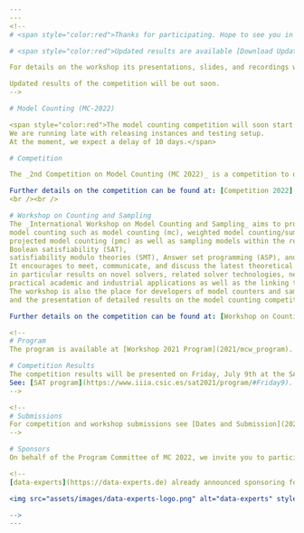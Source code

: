 ```yaml
---
---
<!--
# <span style="color:red">Thanks for participating. Hope to see you in 2021.</span>

# <span style="color:red">Updated results are available [Download Updated Slides](assets/files/2020/MC2020_awards.pdf).</span>

For details on the workshop its presentations, slides, and recordings we refer to the [Programm](2020/mcw_program).

Updated results of the competition will be out soon.
-->

# Model Counting (MC-2022)

<span style="color:red">The model counting competition will soon start on StarExec.<br/> 
We are running late with releasing instances and testing setup. 
At the moment, we expect a delay of 10 days.</span>

# Competition

The _2nd Competition on Model Counting (MC 2022)_ is a competition to deepen the relationship between latest theoretical and practical development on the various model counting problems and their practical applications. It targets the problem of counting the number of models of a Boolean formula. 

Further details on the competition can be found at: [Competition 2022](2022/mc_description)
<br /><br />

# Workshop on Counting and Sampling
The _International Workshop on Model Counting and Sampling_ aims to provide a venue for researchers working on 
model counting such as model counting (mc), weighted model counting/sum of products (wmc), 
projected model counting (pmc) as well as sampling models within the realm but not restricting to 
Boolean satisfiability (SAT),  
satisfiability modulo theories (SMT), Answer set programming (ASP), and constraint programming (CP). 
It encourages to meet, communicate, and discuss the latest theoretical and practical results, 
in particular results on novel solvers, related solver technologies, new theoretical advances, 
practical academic and industrial applications as well as the linking theory and practice. 
The workshop is also the place for developers of model counters and samplers to present their programs 
and the presentation of detailed results on the model counting competition.

Further details on the competition can be found at: [Workshop on Counting and Sampling 2022](2022/mcw_description)

<!--
# Program
The program is available at [Workshop 2021 Program](2021/mcw_program).

# Competition Results
The competition results will be presented on Friday, July 9th at the SAT conference during the Competitive events session (17:40-18:30).<br/>
See: [SAT program](https://www.iiia.csic.es/sat2021/program/#Friday9).
-->

<!--
# Submissions
For competition and workshop submissions see [Dates and Submission](2021/dates).
-->

# Sponsors
On behalf of the Program Committee of MC 2022, we invite you to participate in the sponsoring of metals and travel support for the winners.

<!--
[data-experts](https://data-experts.de) already announced sponsoring for MC 2020.

<img src="assets/images/data-experts-logo.png" alt="data-experts" style="width: 300px;"/>

-->
---
```


